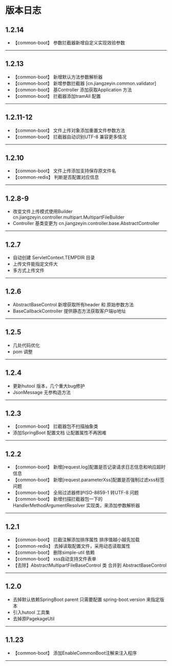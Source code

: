 # 版本日志

## 1.2.14

*  【common-boot】 参数拦截器新增自定义实现效验参数

---------------------------------------------------------------------

## 1.2.13

*  【common-boot】 新增默认方法参数解析器
*  【common-boot】 新增参数拦截器 [cn.jiangzeyin.common.validator]
*  【common-boot】 基Controller 添加获取Application 方法
*  【common-boot】 拦截器添加tramAll 配置

---------------------------------------------------------------------

## 1.2.11-12

*  【common-boot】 文件上传对象添加重置文件参数方法
*  【common-boot】 拦截器自动识别UTF-8 兼容更多情况

---------------------------------------------------------------------
## 1.2.10

*  【common-boot】 文件上传添加支持保存原文件名
*  【common-redis】 判断是否配置对应信息 

---------------------------------------------------------------------
## 1.2.8-9

*  改变文件上传模式使用Builder cn.jiangzeyin.controller.multipart.MultipartFileBuilder
*  Controller 基类变更为 cn.jiangzeyin.controller.base.AbstractController

---------------------------------------------------------------------
## 1.2.7

*  自动创建 ServletContext.TEMPDIR 目录
*  上传文件能指定文件大
*  多方式上传文件

---------------------------------------------------------------------
## 1.2.6

*  AbstractBaseControl 新增获取所有header 和 原始参数方法
*  BaseCallbackController 提供静态方法获取客户端ip地址
---------------------------------------------------------------------

## 1.2.5

*  几处代码优化
*  pom 调整
---------------------------------------------------------------------

## 1.2.4
*  更新hutool 版本，几个重大bug修护
*  JsonMessage 无参构造方法
---------------------------------------------------------------------

## 1.2.3
*  【common-boot】 拦截器包不扫描抽象类
*  添加SpringBoot 配置文档  让配置属性不再困难

---------------------------------------------------------------------

## 1.2.2
*  【common-boot】 新增[request.log]配置是否记录请求日志信息和响应超时信息
*  【common-boot】 新增[request.parameterXss]配置是否强制过滤xss标签问题
*  【common-boot】 全局过滤器修护ISO-8859-1 转UTF-8 问题
*  【common-boot】 新增扫描拦截器包一下的 HandlerMethodArgumentResolver 实现类，来添加参数解析器

---------------------------------------------------------------------

## 1.2.1
*  【common-boot】 拦截注解添加排序属性  排序值越小越先加载
*  【common-redis】 去掉读取配置文件，采用动态读取属性 
*  【common-boot】 删除simple-util 依赖
*  【common-boot】 xss自动支持文件表单
*  【去除】AbstractMultipartFileBaseControl 类 合并到 AbstractBaseControl

---------------------------------------------------------------------

## 1.2.0
*  去掉默认依赖SpringBoot parent  只需要配置  spring-boot.version 来指定版本 
*  引入hutool 工具集
*  去掉原PagekageUtil

---------------------------------------------------------------------

## 1.1.23
*  【common-boot】            添加EnableCommonBoot注解来注入程序

---------------------------------------------------------------------